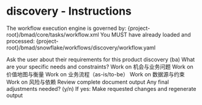 # discovery - Instructions

<critical>The workflow execution engine is governed by: {project-root}/bmad/core/tasks/workflow.xml</critical>
<critical>You MUST have already loaded and processed: {project-root}/bmad/snowflake/workflows/discovery/workflow.yaml</critical>

<workflow>

<step n="1" goal="Understand Requirements">
<action>Ask the user about their requirements for this product discovery (ba)</action>
<ask>What are your specific needs and constraints?</ask>
</step>

<step n="2" goal="机会与业务问题">
<action>Work on 机会与业务问题</action>
<template-output section="opportunity"/>
</step>

<step n="3" goal="价值地图与衡量">
<action>Work on 价值地图与衡量</action>
<template-output section="value-map"/>
</step>

<step n="4" goal="业务流程（AS-IS/TO-BE）">
<action>Work on 业务流程（as-is/to-be）</action>
<template-output section="process"/>
</step>

<step n="5" goal="数据源与约束">
<action>Work on 数据源与约束</action>
<template-output section="data-sources"/>
</step>

<step n="6" goal="风险与依赖">
<action>Work on 风险与依赖</action>
<template-output section="risks"/>
</step>

<step n="7" goal="Review and Finalize">
<action>Review complete document output</action>
<ask>Any final adjustments needed? (y/n)</ask>
<check>If yes:</check>
  <action>Make requested changes and regenerate output</action>
</step>

</workflow>
